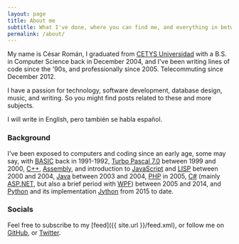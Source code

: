 ```yaml
---
layout: page
title: About me
subtitle: What I've done, where you can find me, and everything in between.
permalink: /about/
---
```


My name is César Román, I graduated from [CETYS Universidad](https://www.cetys.mx/campus-mexicali/) with a B.S. in Computer Science back in December 2004, and I've been writing lines of code since the '90s, and professionally since 2005. Telecommuting since December 2012.

I have a passion for technology, software development, database design, music, and writing. So you might find posts related to these and more subjects.

I will write in English, pero también se habla español.

### Background

I've been exposed to computers and coding since an early age, some may say, with [BASIC](https://en.wikipedia.org/wiki/BASIC) back in 1991-1992, [Turbo Pascal 7.0](https://en.wikipedia.org/wiki/Turbo_Pascal#Version_7.0) between 1999 and 2000, [C++](https://en.wikipedia.org/wiki/C%2B%2B), [Assembly](https://en.wikipedia.org/wiki/Assembly_language), and introduction to [JavaScript](https://en.wikipedia.org/wiki/JavaScript) and [LISP](https://en.wikipedia.org/wiki/Lisp_(programming_language)) between 2000 and 2004, [Java](https://en.wikipedia.org/wiki/Java_(programming_language)) between 2003 and 2004, [PHP](https://en.wikipedia.org/wiki/PHP) in 2005, [C#](https://en.wikipedia.org/wiki/C_Sharp_(programming_language)) (mainly [ASP.NET](https://en.wikipedia.org/wiki/ASP.NET), but also a brief period with [WPF](https://en.wikipedia.org/wiki/Windows_Presentation_Foundation)) between 2005 and 2014, and [Python](https://en.wikipedia.org/wiki/Python_(programming_language)) and its implementation [Jython](https://en.wikipedia.org/wiki/Jython) from 2015 to date.

### Socials

Feel free to subscribe to my [feed]({{ site.url }}/feed.xml), or follow me on [GitHub](https://github.com/thecesrom), or [Twitter](https://twitter.com/thecesrom).